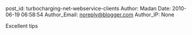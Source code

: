 post_id: turbocharging-net-webservice-clients
Author: Madan
Date: 2010-06-19 06:58:54
Author_Email: noreply@blogger.com
Author_IP: None

Excellent tips
